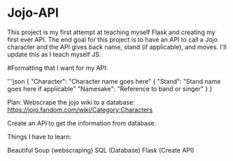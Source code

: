 # Jojo-API

This project is my first attempt at teaching myself Flask and creating my first ever API.
The end goal for this project is to have an API to call a Jojo character and the API gives back name, stand (if applicable), and moves. I'll update this as I teach myself JS.

#Formatting that I want for my API:

'''json
{
	"Character": "Character name goes here"
	{
		"Stand": "Stand name goes here if applicable"
		"Namesake": "Reference to band or singer"
	}
}

Plan: 
Webscrape the jojo wiki to a database: https://jojo.fandom.com/wiki/Category:Characters

Create an API to get the information from database. 


Things I have to learn: 

Beautiful Soup (webscraping)
SQL (Database)
Flask (Create API)

